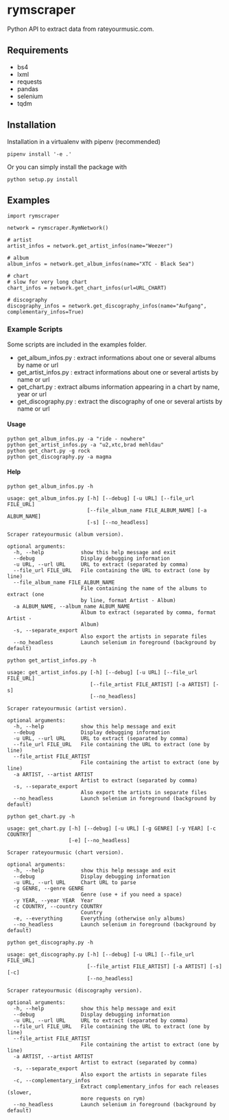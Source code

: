 # rymscraper

Python API to extract data from rateyourmusic.com.

## Requirements

- bs4
- lxml
- requests
- pandas
- selenium
- tqdm

## Installation

Installation in a virtualenv with pipenv (recommended)

```
pipenv install '-e .'
```

Or you can simply install the package with

```
python setup.py install
```

## Examples

```
import rymscraper

network = rymscraper.RymNetwork()

# artist
artist_infos = network.get_artist_infos(name="Weezer")

# album
album_infos = network.get_album_infos(name="XTC - Black Sea")

# chart
# slow for very long chart
chart_infos = network.get_chart_infos(url=URL_CHART)

# discography
discography_infos = network.get_discography_infos(name="Aufgang", complementary_infos=True)
```

### Example Scripts

Some scripts are included in the examples folder.

- get_album_infos.py : extract informations about one or several albums by name or url
- get_artist_infos.py : extract informations about one or several artists by name or url
- get_chart.py : extract albums information appearing in a chart by name, year or url
- get_discography.py : extract the discography of one or several artists by name or url


#### Usage

```
python get_album_infos.py -a "ride - nowhere"
python get_artist_infos.py -a "u2,xtc,brad mehldau"
python get_chart.py -g rock
python get_discography.py -a magma
```

#### Help

```
python get_album_infos.py -h
```

```
usage: get_album_infos.py [-h] [--debug] [-u URL] [--file_url FILE_URL]
                          [--file_album_name FILE_ALBUM_NAME] [-a ALBUM_NAME]
                          [-s] [--no_headless]

Scraper rateyourmusic (album version).

optional arguments:
  -h, --help            show this help message and exit
  --debug               Display debugging information
  -u URL, --url URL     URL to extract (separated by comma)
  --file_url FILE_URL   File containing the URL to extract (one by line)
  --file_album_name FILE_ALBUM_NAME
                        File containing the name of the albums to extract (one
                        by line, format Artist - Album)
  -a ALBUM_NAME, --album_name ALBUM_NAME
                        Album to extract (separated by comma, format Artist -
                        Album)
  -s, --separate_export
                        Also export the artists in separate files
  --no_headless         Launch selenium in foreground (background by default)
```

```
python get_artist_infos.py -h
```

```
usage: get_artist_infos.py [-h] [--debug] [-u URL] [--file_url FILE_URL]
                           [--file_artist FILE_ARTIST] [-a ARTIST] [-s]
                           [--no_headless]

Scraper rateyourmusic (artist version).

optional arguments:
  -h, --help            show this help message and exit
  --debug               Display debugging information
  -u URL, --url URL     URL to extract (separated by comma)
  --file_url FILE_URL   File containing the URL to extract (one by line)
  --file_artist FILE_ARTIST
                        File containing the artist to extract (one by line)
  -a ARTIST, --artist ARTIST
                        Artist to extract (separated by comma)
  -s, --separate_export
                        Also export the artists in separate files
  --no_headless         Launch selenium in foreground (background by default)
```

```
python get_chart.py -h
```

```
usage: get_chart.py [-h] [--debug] [-u URL] [-g GENRE] [-y YEAR] [-c COUNTRY]
                    [-e] [--no_headless]

Scraper rateyourmusic (chart version).

optional arguments:
  -h, --help            show this help message and exit
  --debug               Display debugging information
  -u URL, --url URL     Chart URL to parse
  -g GENRE, --genre GENRE
                        Genre (use + if you need a space)
  -y YEAR, --year YEAR  Year
  -c COUNTRY, --country COUNTRY
                        Country
  -e, --everything      Everything (otherwise only albums)
  --no_headless         Launch selenium in foreground (background by default)
```

```
python get_discography.py -h
```

```
usage: get_discography.py [-h] [--debug] [-u URL] [--file_url FILE_URL]
                          [--file_artist FILE_ARTIST] [-a ARTIST] [-s] [-c]
                          [--no_headless]

Scraper rateyourmusic (discography version).

optional arguments:
  -h, --help            show this help message and exit
  --debug               Display debugging information
  -u URL, --url URL     URL to extract (separated by comma)
  --file_url FILE_URL   File containing the URL to extract (one by line)
  --file_artist FILE_ARTIST
                        File containing the artist to extract (one by line)
  -a ARTIST, --artist ARTIST
                        Artist to extract (separated by comma)
  -s, --separate_export
                        Also export the artists in separate files
  -c, --complementary_infos
                        Extract complementary_infos for each releases (slower,
                        more requests on rym)
  --no_headless         Launch selenium in foreground (background by default)
```
